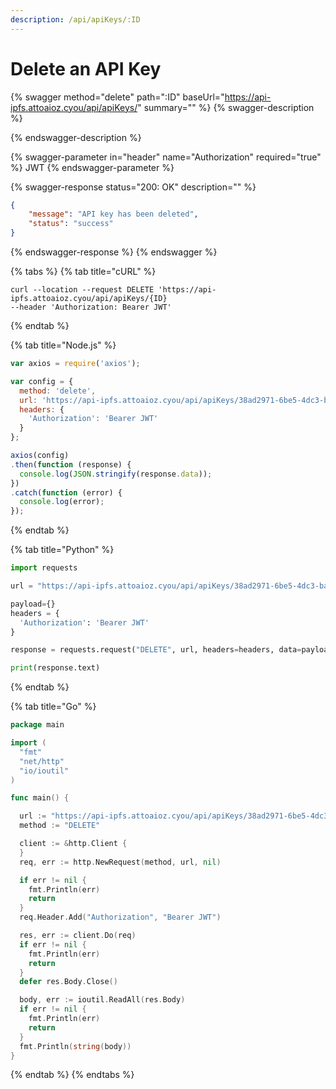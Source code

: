 ```yaml
---
description: /api/apiKeys/:ID
---
```


# Delete an API Key

{% swagger method="delete" path=":ID" baseUrl="https://api-ipfs.attoaioz.cyou/api/apiKeys/" summary="" %}
{% swagger-description %}

{% endswagger-description %}

{% swagger-parameter in="header" name="Authorization" required="true" %}
JWT
{% endswagger-parameter %}

{% swagger-response status="200: OK" description="" %}
```json
{
    "message": "API key has been deleted",
    "status": "success"
}
```
{% endswagger-response %}
{% endswagger %}

{% tabs %}
{% tab title="cURL" %}
```
curl --location --request DELETE 'https://api-ipfs.attoaioz.cyou/api/apiKeys/{ID}
--header 'Authorization: Bearer JWT'
```
{% endtab %}

{% tab title="Node.js" %}
```javascript
var axios = require('axios');

var config = {
  method: 'delete',
  url: 'https://api-ipfs.attoaioz.cyou/api/apiKeys/38ad2971-6be5-4dc3-ba28-890b9a86b8e9',
  headers: { 
    'Authorization': 'Bearer JWT'
  }
};

axios(config)
.then(function (response) {
  console.log(JSON.stringify(response.data));
})
.catch(function (error) {
  console.log(error);
});

```
{% endtab %}

{% tab title="Python" %}
```python
import requests

url = "https://api-ipfs.attoaioz.cyou/api/apiKeys/38ad2971-6be5-4dc3-ba28-890b9a86b8e9"

payload={}
headers = {
  'Authorization': 'Bearer JWT'
}

response = requests.request("DELETE", url, headers=headers, data=payload)

print(response.text)

```
{% endtab %}

{% tab title="Go" %}
```go
package main

import (
  "fmt"
  "net/http"
  "io/ioutil"
)

func main() {

  url := "https://api-ipfs.attoaioz.cyou/api/apiKeys/38ad2971-6be5-4dc3-ba28-890b9a86b8e9"
  method := "DELETE"

  client := &http.Client {
  }
  req, err := http.NewRequest(method, url, nil)

  if err != nil {
    fmt.Println(err)
    return
  }
  req.Header.Add("Authorization", "Bearer JWT")

  res, err := client.Do(req)
  if err != nil {
    fmt.Println(err)
    return
  }
  defer res.Body.Close()

  body, err := ioutil.ReadAll(res.Body)
  if err != nil {
    fmt.Println(err)
    return
  }
  fmt.Println(string(body))
}
```
{% endtab %}
{% endtabs %}
